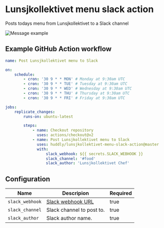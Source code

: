 # Lunsjkollektivet menu slack action

Posts todays menu from Lunsjkollektivet to a Slack channel

![Message example](https://user-images.githubusercontent.com/25268506/157835353-cfb71d8d-e98e-49ca-92bf-6947ba989836.png)

## Example GitHub Action workflow

```yml
name: Post Lunsjkollektivet menu to Slack

on:
    schedule:
        - cron: '30 9 * * MON' # Monday at 9:30am UTC
        - cron: '30 9 * * TUE' # Tuesday at 9:30am UTC
        - cron: '30 9 * * WED' # Wednesday at 9:30am UTC
        - cron: '30 9 * * THU' # Thursday at 9:30am UTC
        - cron: '30 9 * * FRI' # Friday at 9:30am UTC

jobs:
    replicate_changes:
        runs-on: ubuntu-latest

        steps:
            - name: Checkout repository
              uses: actions/checkout@v2
            - name: Post Lunsjkollektivet menu to Slack
              uses: huddly/lunsjkollektivet-menu-slack-action@master
              with:
                  slack_webhook: ${{ secrets.SLACK_WEBHOOK }}
                  slack_channel: '#food'
                  slack_author: 'Lunsjkollektivet Chef'
```

## Configuration

| Name            | Descripion                                                                                   | Required |
| --------------- | -------------------------------------------------------------------------------------------- | -------- |
| `slack_webhook` | [Slack webhook URL](https://huddly.slack.com/apps/A0F7XDUAZ-incoming-webhooks?tab=more_info) | true     |
| `slack_channel` | Slack channel to post to.                                                                    | true     |
| `slack_author`  | Slack author name.                                                                           | true     |
